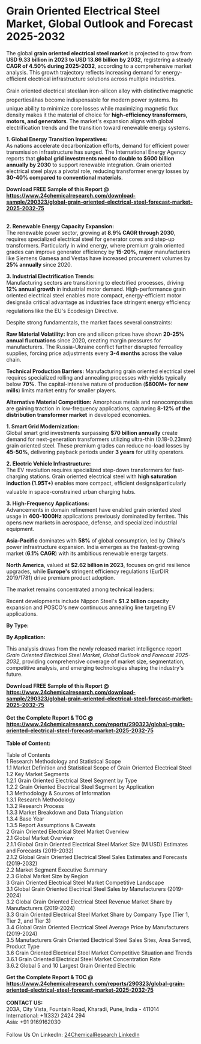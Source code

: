<h1>Grain Oriented Electrical Steel Market, Global Outlook and Forecast 2025-2032</h1><p>The global <strong>grain oriented electrical steel market</strong> is projected to grow from <strong>USD 9.33 billion in 2023 to USD 13.86 billion by 2032</strong>, registering a steady <strong>CAGR of 4.50% during 2025-2032</strong>, according to a comprehensive market analysis. This growth trajectory reflects increasing demand for energy-efficient electrical infrastructure solutions across multiple industries.</p><p>Grain oriented electrical steelâan iron-silicon alloy with distinctive magnetic propertiesâhas become indispensable for modern power systems. Its unique ability to minimize core losses while maximizing magnetic flux density makes it the material of choice for <strong>high-efficiency transformers, motors, and generators</strong>. The market's expansion aligns with global electrification trends and the transition toward renewable energy systems.</p><p><strong>1. Global Energy Transition Imperatives:</strong><br>
As nations accelerate decarbonization efforts, demand for efficient power transmission infrastructure has surged. The International Energy Agency reports that <strong>global grid investments need to double to $600 billion annually by 2030</strong> to support renewable integration. Grain oriented electrical steel plays a pivotal role, reducing transformer energy losses by <strong>30-40% compared to conventional materials</strong>.</p><div><b>Download FREE Sample of this Report @ 
            <a href="https://www.24chemicalresearch.com/download-sample/290323/global-grain-oriented-electrical-steel-forecast-market-2025-2032-75">
            https://www.24chemicalresearch.com/download-sample/290323/global-grain-oriented-electrical-steel-forecast-market-2025-2032-75</a></b></div><br><p><strong>2. Renewable Energy Capacity Expansion:</strong><br>
The renewable power sector, growing at <strong>8.9% CAGR through 2030</strong>, requires specialized electrical steel for generator cores and step-up transformers. Particularly in wind energy, where premium grain oriented grades can improve generator efficiency by <strong>15-20%</strong>, major manufacturers like Siemens Gamesa and Vestas have increased procurement volumes by <strong>25% annually</strong> since 2020.</p><p><strong>3. Industrial Electrification Trends:</strong><br>
Manufacturing sectors are transitioning to electrified processes, driving <strong>12% annual growth</strong> in industrial motor demand. High-performance grain oriented electrical steel enables more compact, energy-efficient motor designsâa critical advantage as industries face stringent energy efficiency regulations like the EU's Ecodesign Directive.</p><p>Despite strong fundamentals, the market faces several constraints:</p><p><strong>Raw Material Volatility:</strong> Iron ore and silicon prices have shown <strong>20-25% annual fluctuations</strong> since 2020, creating margin pressures for manufacturers. The Russia-Ukraine conflict further disrupted ferroalloy supplies, forcing price adjustments every <strong>3-4 months</strong> across the value chain.</p><p><strong>Technical Production Barriers:</strong> Manufacturing grain oriented electrical steel requires specialized rolling and annealing processes with yields typically below <strong>70%</strong>. The capital-intensive nature of production (<strong>$800M+ for new mills</strong>) limits market entry for smaller players.</p><p><strong>Alternative Material Competition:</strong> Amorphous metals and nanocomposites are gaining traction in low-frequency applications, capturing <strong>8-12% of the distribution transformer market</strong> in developed economies.</p><p><strong>1. Smart Grid Modernization:</strong><br>
Global smart grid investments surpassing <strong>$70 billion annually</strong> create demand for next-generation transformers utilizing ultra-thin (0.18-0.23mm) grain oriented steel. These premium grades can reduce no-load losses by <strong>45-50%</strong>, delivering payback periods under <strong>3 years</strong> for utility operators.</p><p><strong>2. Electric Vehicle Infrastructure:</strong><br>
The EV revolution requires specialized step-down transformers for fast-charging stations. Grain oriented electrical steel with <strong>high saturation induction (1.95T+)</strong> enables more compact, efficient designsâparticularly valuable in space-constrained urban charging hubs.</p><p><strong>3. High-Frequency Applications:</strong><br>
Advancements in domain refinement have enabled grain oriented steel usage in <strong>400-1000Hz</strong> applications previously dominated by ferrites. This opens new markets in aerospace, defense, and specialized industrial equipment.</p><p><strong>Asia-Pacific</strong> dominates with <strong>58%</strong> of global consumption, led by China's power infrastructure expansion. India emerges as the fastest-growing market (<strong>6.1% CAGR</strong>) with its ambitious renewable energy targets.</p><p><strong>North America</strong>, valued at <strong>$2.62 billion in 2023</strong>, focuses on grid resilience upgrades, while <strong>Europe's</strong> stringent efficiency regulations (EurDIR 2019/1781) drive premium product adoption.</p><p>The market remains concentrated among technical leaders: </p><p>Recent developments include Nippon Steel's <strong>$1.2 billion</strong> capacity expansion and POSCO's new continuous annealing line targeting EV applications.</p><p><strong>By Type:</strong></p><p><strong>By Application:</strong></p><p>This analysis draws from the newly released market intelligence report <em>Grain Oriented Electrical Steel Market, Global Outlook and Forecast 2025-2032</em>, providing comprehensive coverage of market size, segmentation, competitive analysis, and emerging technologies shaping the industry's future.</p><div><b>Download FREE Sample of this Report @ 
            <a href="https://www.24chemicalresearch.com/download-sample/290323/global-grain-oriented-electrical-steel-forecast-market-2025-2032-75">
            https://www.24chemicalresearch.com/download-sample/290323/global-grain-oriented-electrical-steel-forecast-market-2025-2032-75</a></b></div><br><div><b>Get the Complete Report & TOC @ 
            <a href="https://www.24chemicalresearch.com/reports/290323/global-grain-oriented-electrical-steel-forecast-market-2025-2032-75">
            https://www.24chemicalresearch.com/reports/290323/global-grain-oriented-electrical-steel-forecast-market-2025-2032-75</a></b></div><br>
            <b>Table of Content:</b><p>Table of Contents<br />
1 Research Methodology and Statistical Scope<br />
1.1 Market Definition and Statistical Scope of Grain Oriented Electrical Steel<br />
1.2 Key Market Segments<br />
1.2.1 Grain Oriented Electrical Steel Segment by Type<br />
1.2.2 Grain Oriented Electrical Steel Segment by Application<br />
1.3 Methodology & Sources of Information<br />
1.3.1 Research Methodology<br />
1.3.2 Research Process<br />
1.3.3 Market Breakdown and Data Triangulation<br />
1.3.4 Base Year<br />
1.3.5 Report Assumptions & Caveats<br />
2 Grain Oriented Electrical Steel Market Overview<br />
2.1 Global Market Overview<br />
2.1.1 Global Grain Oriented Electrical Steel Market Size (M USD) Estimates and Forecasts (2019-2032)<br />
2.1.2 Global Grain Oriented Electrical Steel Sales Estimates and Forecasts (2019-2032)<br />
2.2 Market Segment Executive Summary<br />
2.3 Global Market Size by Region<br />
3 Grain Oriented Electrical Steel Market Competitive Landscape<br />
3.1 Global Grain Oriented Electrical Steel Sales by Manufacturers (2019-2024)<br />
3.2 Global Grain Oriented Electrical Steel Revenue Market Share by Manufacturers (2019-2024)<br />
3.3 Grain Oriented Electrical Steel Market Share by Company Type (Tier 1, Tier 2, and Tier 3)<br />
3.4 Global Grain Oriented Electrical Steel Average Price by Manufacturers (2019-2024)<br />
3.5 Manufacturers Grain Oriented Electrical Steel Sales Sites, Area Served, Product Type<br />
3.6 Grain Oriented Electrical Steel Market Competitive Situation and Trends<br />
3.6.1 Grain Oriented Electrical Steel Market Concentration Rate<br />
3.6.2 Global 5 and 10 Largest Grain Oriented Electric</p><div><b>Get the Complete Report & TOC @ 
            <a href="https://www.24chemicalresearch.com/reports/290323/global-grain-oriented-electrical-steel-forecast-market-2025-2032-75">
            https://www.24chemicalresearch.com/reports/290323/global-grain-oriented-electrical-steel-forecast-market-2025-2032-75</a></b></div><br><b>CONTACT US:</b><br>
            203A, City Vista, Fountain Road, Kharadi, Pune, India - 411014<br>
            International: +1(332) 2424 294<br>
            Asia: +91 9169162030 <br><br>
            Follow Us On LinkedIn: <a href="https://www.linkedin.com/company/24chemicalresearch/">24ChemicalResearch LinkedIn</a>
